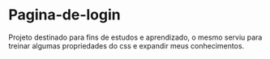 # Pagina-de-login
Projeto destinado para fins de estudos e aprendizado, o mesmo serviu para treinar algumas propriedades do css  e expandir meus conhecimentos.
